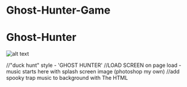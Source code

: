 # Ghost-Hunter-Game

# Ghost-Hunter
![alt text](https://i.imgur.com/LrRcJI1.jpg)


//"duck hunt" style - 'GHOST HUNTER'
//LOAD SCREEN on page load -music starts here with splash screen image (photoshop my own)
//add spooky trap music to background with The HTML <audio> Element:
//<audio controls autoplay>
/* [  <source src="horse.ogg" type="audio/ogg">
<source src="horse.mp3" type="audio/mpeg">
Your browser does not support the audio element.
</audio>  ] */  
//cursor TARGET point and click (eventlistener/onclick event)
//enemies can hide behind barrier (gravestones) [z-index tombstones above spooky gray background]**
//when enemy pops up, player is able to click to attack (hover, gif animations, keyframe movement left and right evasive, hover over keyframe pause event to freeze opponent)
//use onclick function for ghosts to kill them:
//ONCLICK for each ghost will add new dissappear ghost gif,add points to score using FUNCTIONN addPoint & ghostHit
//use initGhosts function to initialize each new ghost's position, speed, range, name,  health(?)
//use keyframe functions to move ghosts 
//points for every successful targeted attack
//WIN STATE: 20(?) points max - points calculated by strength of attack // --> (Math.random) [SCORE SCREEN Display on top bar] function: renderScore -5 points per hit ( * 4 ghosts) - consoleToScreen****
//points populate on tip "navBar"(where p1&p2 titles are) OR footer status bar(maybe other messager [innerHTML + removeChild/appendChild])
//takes turns between Win & Lose state (p1 human vs p2 pc)
//p2 turn will play out with red cursor(img), just quicker (setTimeout?) gif death animation, then point assignment via atack strength OR with ghosts attacking p1 back until p1 health diminishes and dies
//RESET button (Refresh the page = location.reload();
//DEATH event: enemy attacks back successfully
//Ammo quantity bar in top status bar
//ALTERNATE LOSE STATE: run out of ammo
//LOSE STATE: 1 death, switch to p2 (pc) turn
//GAME OVER: death count reaches 3 for either player
//way to keep playing if game is not over: new enemies pop up infinitely 
//!!!! REMEMBER TO GIT COMMIT OFTEN WITH -m MESSAGE CHANEGS UPDATES !!!!